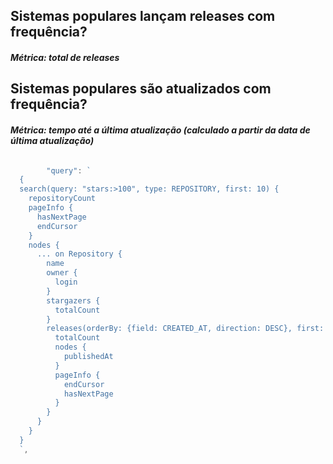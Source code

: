 ## Sistemas populares lançam releases com frequência?

#### _Métrica: total de releases_

## Sistemas populares são atualizados com frequência?

#### _Métrica: tempo até a última atualização (calculado a partir da data de última atualização)_

```go

		"query": `
  {
  search(query: "stars:>100", type: REPOSITORY, first: 10) {
    repositoryCount
    pageInfo {
      hasNextPage
      endCursor
    }
    nodes {
      ... on Repository {
        name
        owner {
          login
        }
        stargazers {
          totalCount
        }
        releases(orderBy: {field: CREATED_AT, direction: DESC}, first: 10) {
          totalCount
          nodes {
            publishedAt
          }
          pageInfo {
            endCursor
            hasNextPage
          }
        }
      }
    }
  }
  `,

```
